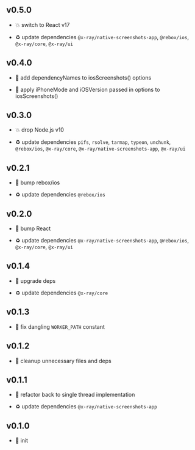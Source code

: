 ## v0.5.0

* 💥 switch to React v17

* ♻️ update dependencies `@x-ray/native-screenshots-app`, `@rebox/ios`, `@x-ray/core`, `@x-ray/ui`

## v0.4.0

* 🌱 add dependencyNames to iosScreenshots() options

* 🐞 apply iPhoneMode and iOSVersion passed in options to iosScreenshots()

## v0.3.0

* 💥 drop Node.js v10

* ♻️ update dependencies `pifs`, `rsolve`, `tarmap`, `typeon`, `unchunk`, `@rebox/ios`, `@x-ray/core`, `@x-ray/native-screenshots-app`, `@x-ray/ui`

## v0.2.1

* 🐞 bump rebox/ios

* ♻️ update dependencies `@rebox/ios`

## v0.2.0

* 🐞 bump React

* ♻️ update dependencies `@x-ray/native-screenshots-app`, `@rebox/ios`, `@x-ray/core`, `@x-ray/ui`

## v0.1.4

* 🐞 upgrade deps

* ♻️ update dependencies `@x-ray/core`

## v0.1.3

* 🐞 fix dangling `WORKER_PATH` constant

## v0.1.2

* 🐞 cleanup unnecessary files and deps

## v0.1.1

* 🐞 refactor back to single thread implementation

* ♻️ update dependencies `@x-ray/native-screenshots-app`

## v0.1.0

* 🐣 init
